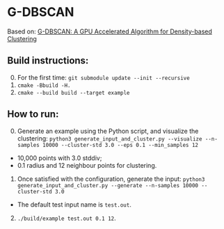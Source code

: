 # G-DBSCAN

Based on: [G-DBSCAN: A GPU Accelerated Algorithm for Density-based
Clustering](https://www.sciencedirect.com/science/article/pii/S1877050913003438)

## Build instructions:
0. For the first time: `git submodule update --init --recursive`
1. `cmake -Bbuild -H.`
2. `cmake --build build --target example`

## How to run:
0. Generate an example using the Python script, and visualize the
clustering: `python3 generate_input_and_cluster.py --visualize --n-samples 10000 --cluster-std 3.0 --eps 0.1 --min_samples 12`
  - 10,000 points with 3.0 stddiv;
  - 0.1 radius and 12 neighbour points for clustering.

1. Once satisfied with the configuration, generate the input:
`python3 generate_input_and_cluster.py --generate --n-samples 10000 --cluster-std 3.0`
  - The default test input name is `test.out`.

2. `./build/example test.out 0.1 12`.
